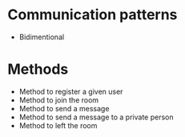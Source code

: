 # Communication patterns
- Bidimentional
# Methods
- Method to register a given user
- Method to join the room
- Method to send a message
- Method to send a message to a private person
- Method to left the room